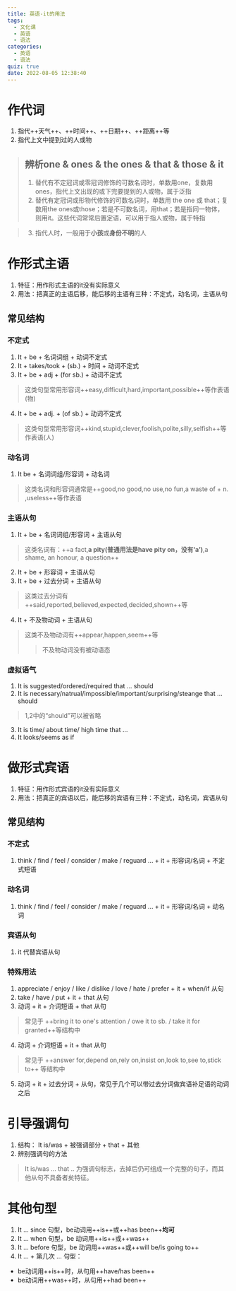 ```yaml
---
title: 英语-it的用法
tags:
  - 文化课
  - 英语
  - 语法
categories:
  - 英语
  - 语法
quiz: true
date: 2022-08-05 12:38:40
---
```

# 作代词
1. 指代++天气++、++时间++、++日期++、++距离++等
2. 指代上文中提到过的人或物
> ## 辨析one & ones & the ones & that & those & it
> 1. 替代有不定冠词或零冠词修饰的可数名词时，单数用one，复数用ones，指代上文出现的或下完要提到的人或物，属于泛指
> 2. 替代有定冠词或形物代修饰的可数名词时，单数用 the one 或 that；复数用the ones或those；若是不可数名词，用that；若是指同一物体，则用it。这些代词常常后置定语，可以用于指人或物，属于特指

> 3. 指代人时，一般用于**小孩**或**身份不明**的人
# 作形式主语
1. 特征：用作形式主语的it没有实际意义
2. 用法：把真正的主语后移，能后移的主语有三种：不定式，动名词，主语从句
## 常见结构
### 不定式
1. It + be + 名词词组 + 动词不定式
2. It + takes/took + (sb.) + 时间 + 动词不定式
3. It + be + adj + (for sb.) + 动词不定式
> 这类句型常用形容词++easy,difficult,hard,important,possible++等作表语(物)
4. It + be + adj. + (of sb.) + 动词不定式
> 这类句型常用形容词++kind,stupid,clever,foolish,polite,silly,selfish++等作表语(人)
### 动名词
1. It be + 名词词组/形容词 + 动名词
> 这类名词和形容词通常是++good,no good,no use,no fun,a waste of + n. ,useless++等作表语
### 主语从句
1. It + be + 名词词组/形容词 + 主语从句
> 这类名词有：++a fact,**a pity(普通用法是have pity on，没有‘a’)**,a shame, an honour, a question++
2. It + be + 形容词 + 主语从句
3. It + be + 过去分词 + 主语从句
> 这类过去分词有++said,reported,believed,expected,decided,shown++等
4. It + 不及物动词 + 主语从句
> 这类不及物动词有++appear,happen,seem++等
>
> > 不及物动词没有被动语态
### 虚拟语气
1. It is suggested/ordered/required that ... should
2. It is necessary/natrual/impossible/important/surprising/steange that ... should
> 1,2中的“should”可以被省略
3. It is time/ about time/ high time that ...
4. It looks/seems as if
# 做形式宾语
1. 特征：用作形式宾语的it没有实际意义
2. 用法：把真正的宾语以后，能后移的宾语有三种：不定式，动名词，宾语从句
## 常见结构
### 不定式
1. think / find / feel / consider / make / reguard ... + it + 形容词/名词 + 不定式短语
### 动名词
1. think / find / feel / consider / make / reguard ... + it + 形容词/名词 + 动名词
### 宾语从句
1. it 代替宾语从句
### 特殊用法
1. appreciate / enjoy / like / dislike / love / hate / prefer + it + when/if 从句
2. take / have / put + it + that 从句
3. 动词 + it + 介词短语 + that 从句
> 常见于 ++bring it to one's attention / owe it to sb. / take it for granted++等结构中
4. 动词 + 介词短语 + it + that 从句
> 常见于 ++answer for,depend on,rely on,insist on,look to,see to,stick to++ 等结构中
5. 动词 + it + 过去分词 + 从句，常见于几个可以带过去分词做宾语补足语的动词之后
# 引导强调句
1. 结构： It is/was + 被强调部分 + that + 其他
2. 辨别强调句的方法
> It is/was ... that .. 为强调句标志，去掉后仍可组成一个完整的句子，而其他从句不具备者矣特征。
# 其他句型
1. It ... since 句型，be动词用++is++或++has been++**均可**
2. It ... when 句型，be 动词用++is++或++was++
3. It ... before 句型，be 动词用++was++或++will be/is going to++
4. It ... + 第几次 ... 句型： 
  - be动词用++is++时，从句用++have/has been++
  - be动词用++was++时，从句用++had been++